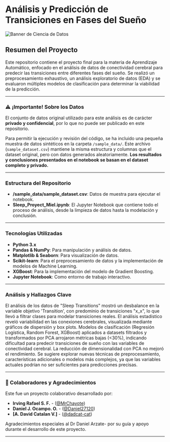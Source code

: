 # Análisis y Predicción de Transiciones en Fases del Sueño

![Banner de Ciencia de Datos](https://user-images.githubusercontent.com/73097560/115834477-dbab4500-a447-11eb-908a-139a6edaec5c.gif)

## Resumen del Proyecto

Este repositorio contiene el proyecto final para la materia de Aprendizaje Automático, enfocado en el análisis de datos de conectividad cerebral para predecir las transiciones entre diferentes fases del sueño. Se realizó un preprocesamiento exhaustivo, un análisis exploratorio de datos (EDA) y se evaluaron múltiples modelos de clasificación para determinar la viabilidad de la predicción.

---

### ⚠️ ¡Importante! Sobre los Datos

El conjunto de datos original utilizado para este análisis es de carácter **privado y confidencial**, por lo que no puede ser publicado en este repositorio.

Para permitir la ejecución y revisión del código, se ha incluido una pequeña muestra de datos sintéticos en la carpeta `/sample_data/`. Este archivo (`sample_dataset.csv`) mantiene la misma estructura y columnas que el dataset original, pero con datos generados aleatoriamente. **Los resultados y conclusiones presentados en el notebook se basan en el dataset completo y privado.**

---

### Estructura del Repositorio

* **/sample_data/sample_dataset.csv**: Datos de muestra para ejecutar el notebook.
* **Sleep_Proyect_Miel.ipynb**: El Jupyter Notebook que contiene todo el proceso de análisis, desde la limpieza de datos hasta la modelación y conclusión.

---

### Tecnologías Utilizadas

* **Python 3.x**
* **Pandas & NumPy**: Para manipulación y análisis de datos.
* **Matplotlib & Seaborn**: Para visualización de datos.
* **Scikit-learn**: Para el preprocesamiento de datos y la implementación de modelos de Machine Learning.
* **XGBoost**: Para la implementación del modelo de Gradient Boosting.
* **Jupyter Notebook**: Como entorno de trabajo interactivo.

---


###  Análisis y Hallazgos Clave

El análisis de los datos de "Sleep Transitions" mostró un desbalance en la variable objetivo 'Transition', con predominio de transiciones "x_x", lo que llevó a filtrar clases para modelar transiciones reales. El análisis estadístico reveló variabilidad en las conexiones cerebrales, visualizada mediante gráficos de dispersión y box plots. Modelos de clasificación (Regresión Logística, Random Forest, XGBoost) aplicados a datasets filtrados y transformados por PCA arrojaron métricas bajas (<30%), indicando dificultad para predecir transiciones de sueño con las variables de conectividad cerebral. La reducción de dimensionalidad con PCA no mejoró el rendimiento. Se sugiere explorar nuevas técnicas de preprocesamiento, características adicionales o modelos más complejos, ya que las variables actuales podrían no ser suficientes para predicciones precisas.

---

### 👥 Colaboradores y Agradecimientos

Este fue un proyecto colaborativo desarrollado por:

* **Irving Rafael S. F.** - ([@MrChayote](https://github.com/MrChayote))
* **Daniel J. Ocampo. O.** - ([@Daniel27120](https://github.com/Daniel27120))
* **[A. David Catalan V.]** - ([@dadcat-cat](https://github.com/dadcat-cat))

Agradecimientos especiales al Dr Daniel Arzate-  por su guía y apoyo durante el desarrollo de este proyecto.

---
